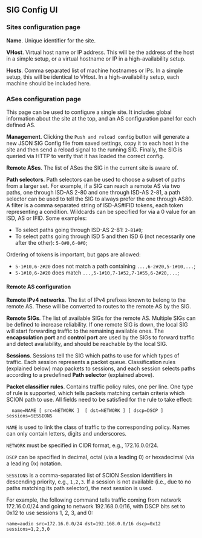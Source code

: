 ## SIG Config UI

### Sites configuration page
**Name**. Unique identifier for the site.

**VHost**. Virtual host name or IP address. This will be the address of the host
in a simple setup, or a virtual hostname or IP in a high-availability setup.

**Hosts**. Comma separated list of machine hostnames or IPs. In a simple setup,
this will be identical to VHost. In a high-availability setup, each machine
should be included here.

### ASes configuration page

This page can be used to configure a single site. It includes global
information about the site at the top, and an AS configuration panel for each
defined AS.

**Management**. Clicking the `Push and reload config` button will generate a
new JSON SIG Config file from saved settings, copy it to each host in the site
and then send a reload signal to the running SIG. Finally, the SIG is queried
via HTTP to verify that it has loaded the correct config.

**Remote ASes**. The list of ASes the SIG in the current site is aware of.

**Path selectors**. Path selectors can be used to choose a subset of paths from
a larger set. For example, if a SIG can reach a remote AS via two paths, one
through ISD-AS 2-80 and one through ISD-AS 2-81, a path selector can be used to
tell the SIG to always prefer the one through AS80.  A filter is a comma
separated string of ISD-AS#IFID tokens, each token representing a condition.
Wildcards can be specified for via a 0 value for an ISD, AS or IFID. Some
examples:

* To select paths going through ISD-AS 2-81: `2-81#0`;
* To select paths going through ISD 5 and then ISD 6 (not necessarily one after
  the other): `5-0#0,6-0#0`;

Ordering of tokens is important, but gaps are allowed:

* `5-1#10,6-2#20` does not match a path containing `...,6-2#20,5-1#10,...`;
* `5-1#10,6-2#20` does match `...,5-1#10,7-1#52,7-1#55,6-2#20,...`;


#### Remote AS configuration

**Remote IPv4 networks**. The list of IPv4 prefixes known to belong to the
remote AS. These will be converted to routes to the remote AS by the SIG.

**Remote SIGs**. The list of available SIGs for the remote AS. Multiple SIGs
can be defined to increase reliability. If one remote SIG is down, the local
SIG will start forwarding traffic to the remaining available ones. The
**encapsulation port** and **control port** are used by the SIGs to forward
traffic and detect availability, and should be reachable by the local SIG.

**Sessions**. Sessions tell the SIG which paths to use for which types of
traffic. Each session represents a packet queue. Classification rules
(explained below) map packets to sessions, and each session selects paths
according to a predefined **Path selector** (explained above).

**Packet classifier rules**. Contains traffic policy rules, one per line. One
type of rule is supported, which tells packets matching certain criteria which
SCION path to use. All fields need to be satisfied for the rule to take effect:

```
  name=NAME [ src=NETWORK ]  [ dst=NETWORK ] [ dscp=DSCP ] sessions=SESSIONS
```

`NAME` is used to link the class of traffic to the corresponding policy. Names
can only contain letters, digits and underscores.

`NETWORK` must be specified in CIDR format, e.g., 172.16.0.0/24.

`DSCP` can be specified in decimal, octal (via a leading 0) or hexadecimal (via
a leading 0x) notation.

`SESSIONS` is a comma-separated list of SCION Session identifiers in descending
priority, e.g., `1,2,3`. If a session is not available (i.e., due to no paths
matching its path selector), the next session is used.

For example, the following command tells traffic coming from network
172.16.0.0/24 and going to network 192.168.0.0/16, with DSCP bits set to 0x12
to use sessions 1, 2, 3, and 0:
```
name=audio src=172.16.0.0/24 dst=192.168.0.0/16 dscp=0x12 sessions=1,2,3,0
```

